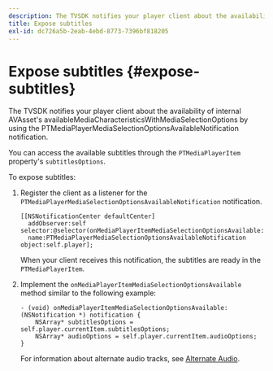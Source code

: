 ```yaml
---
description: The TVSDK notifies your player client about the availability of internal AVAsset's availableMediaCharacteristicsWithMediaSelectionOptions by using the PTMediaPlayerMediaSelectionOptionsAvailableNotification notification.
title: Expose subtitles
exl-id: dc726a5b-2eab-4ebd-8773-7396bf818205
---
```

# Expose subtitles {#expose-subtitles}

The TVSDK notifies your player client about the availability of internal AVAsset's availableMediaCharacteristicsWithMediaSelectionOptions by using the PTMediaPlayerMediaSelectionOptionsAvailableNotification notification.

You can access the available subtitles through the `PTMediaPlayerItem` property's `subtitlesOptions`.

To expose subtitles: 

1. Register the client as a listener for the `PTMediaPlayerMediaSelectionOptionsAvailableNotification` notification.

   ```
   [[NSNotificationCenter defaultCenter]  
     addObserver:self selector:@selector(onMediaPlayerItemMediaSelectionOptionsAvailable:)  
     name:PTMediaPlayerMediaSelectionOptionsAvailableNotification object:self.player];
   ```

   When your client receives this notification, the subtitles are ready in the `PTMediaPlayerItem`.
1. Implement the `onMediaPlayerItemMediaSelectionOptionsAvailable` method similar to the following example:

   ```
   - (void) onMediaPlayerItemMediaSelectionOptionsAvailable:(NSNotification *) notification { 
       NSArray* subtitlesOptions = self.player.currentItem.subtitlesOptions; 
       NSArray* audioOptions = self.player.currentItem.audioOptions; 
   }
   ```

   For information about alternate audio tracks, see  [Alternate Audio](../alternate-audio/c-psdk-ios-1.4-alternate-audio.md).

